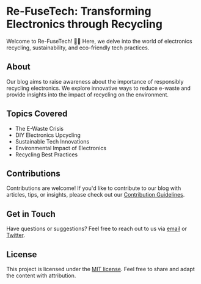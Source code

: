 # Re-FuseTech: Transforming Electronics through Recycling

Welcome to Re-FuseTech! 🌱🔌 Here, we delve into the world of electronics recycling, sustainability, and eco-friendly tech practices.

## About
Our blog aims to raise awareness about the importance of responsibly recycling electronics. We explore innovative ways to reduce e-waste and provide insights into the impact of recycling on the environment.

## Topics Covered
- The E-Waste Crisis
- DIY Electronics Upcycling
- Sustainable Tech Innovations
- Environmental Impact of Electronics
- Recycling Best Practices

## Contributions
Contributions are welcome! If you'd like to contribute to our blog with articles, tips, or insights, please check out our [Contribution Guidelines](link/to/contribution/guidelines).

## Get in Touch
Have questions or suggestions? Feel free to reach out to us via [email](mailto:your@email.com) or [Twitter](https://twitter.com/YourTwitterHandle).

## License
This project is licensed under the [MIT license]([link/to/license](https://www.mit.edu/~amini/LICENSE.md)). Feel free to share and adapt the content with attribution.

